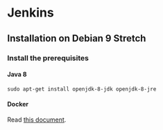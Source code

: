 # Jenkins

## Installation on Debian 9 Stretch

### Install the prerequisites

#### Java 8

    sudo apt-get install openjdk-8-jdk openjdk-8-jre

#### Docker

Read [this document](https://github.com/denis-beurive/docker#installation).


